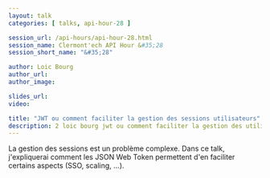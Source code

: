 ```yaml
---
layout: talk
categories: [ talks, api-hour-28 ]

session_url: /api-hours/api-hour-28.html
session_name: Clermont'ech API Hour &#35;28
session_short_name: "&#35;28"

author: Loic Bourg
author_url:
author_image:

slides_url:
video:

title: "JWT ou comment faciliter la gestion des sessions utilisateurs"
description: 2 loic bourg jwt ou comment faciliter la gestion des utilisateurs
---
```




La gestion des sessions est un problème complexe. Dans ce talk, j'expliquerai
comment les JSON Web Token permettent d'en faciliter certains aspects (SSO, scaling, ...).

